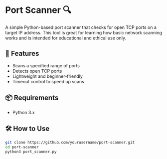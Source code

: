 # Port Scanner 🔍

A simple Python-based port scanner that checks for open TCP ports on a target IP address. This tool is great for learning how basic network scanning works and is intended for educational and ethical use only.

## 🚀 Features
- Scans a specified range of ports
- Detects open TCP ports
- Lightweight and beginner-friendly
- Timeout control to speed up scans

## 📦 Requirements
- Python 3.x

## 🛠️ How to Use
```bash
git clone https://github.com/yourusername/port-scanner.git
cd port-scanner
python3 port_scanner.py
